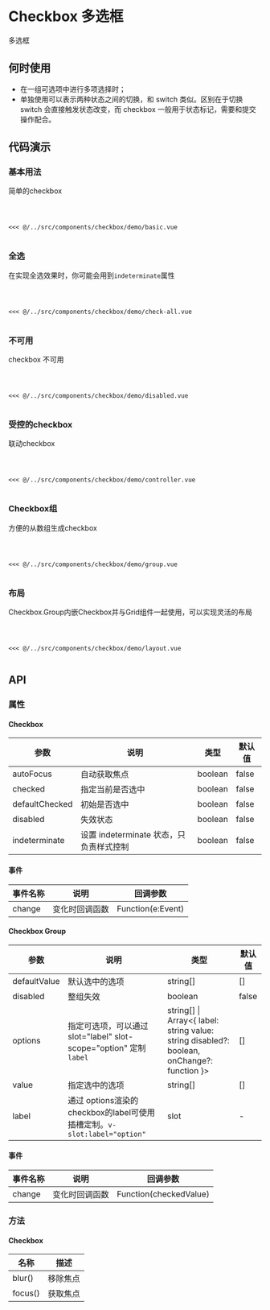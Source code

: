 # Checkbox 多选框
多选框

## 何时使用
- 在一组可选项中进行多项选择时；
- 单独使用可以表示两种状态之间的切换，和 switch 类似。区别在于切换 switch 会直接触发状态改变，而 checkbox 一般用于状态标记，需要和提交操作配合。

## 代码演示

### 基本用法
简单的checkbox

<Code>
<Basic></Basic>
<Wrapper slot="code">
<<< @/../src/components/checkbox/demo/basic.vue
</Wrapper>
</Code>

### 全选
在实现全选效果时，你可能会用到`indeterminate`属性

<Code>
<CheckAll></CheckAll>
<Wrapper slot="code">
<<< @/../src/components/checkbox/demo/check-all.vue
</Wrapper>
</Code>

### 不可用
checkbox 不可用

<Code>
<Disabled></Disabled>
<Wrapper slot="code">
<<< @/../src/components/checkbox/demo/disabled.vue
</Wrapper>
</Code>

### 受控的checkbox
联动checkbox

<Code>
<Controller></Controller>
<Wrapper slot="code">
<<< @/../src/components/checkbox/demo/controller.vue
</Wrapper>
</Code>

### Checkbox组
方便的从数组生成checkbox

<Code>
<Group></Group>
<Wrapper slot="code">
<<< @/../src/components/checkbox/demo/group.vue
</Wrapper>
</Code>

### 布局
Checkbox.Group内嵌Checkbox并与Grid组件一起使用，可以实现灵活的布局

<Code>
<Layout></Layout>
<Wrapper slot="code">
<<< @/../src/components/checkbox/demo/layout.vue
</Wrapper>
</Code>

## API

### 属性

#### Checkbox

| 参数 | 说明 | 类型 | 默认值 |
| --- | --- | --- | --- |
| autoFocus | 自动获取焦点 | boolean | false |
| checked | 指定当前是否选中 | boolean | false |
| defaultChecked | 初始是否选中 | boolean | false |
| disabled | 失效状态 | boolean | false |
| indeterminate | 设置 indeterminate 状态，只负责样式控制 | boolean | false |


#### 事件
| 事件名称 | 说明 | 回调参数 |
| --- | --- | --- |
| change | 变化时回调函数 | Function(e:Event) | - |


#### Checkbox Group

| 参数 | 说明 | 类型 | 默认值 |
| --- | --- | --- | --- |
| defaultValue | 默认选中的选项 | string\[] | \[] |
| disabled | 整组失效 | boolean | false |
| options | 指定可选项，可以通过 slot="label" slot-scope="option" 定制`label` | string\[] \| Array&lt;{ label: string value: string disabled?: boolean, onChange?: function }> | \[] |
| value | 指定选中的选项 | string\[] | \[] |
| label | 通过 options渲染的checkbox的label可使用插槽定制。`v-slot:label="option"` | slot | - |

#### 事件
| 事件名称 | 说明 | 回调参数 |
| --- | --- | --- |
| change | 变化时回调函数 | Function(checkedValue) | - |

### 方法

#### Checkbox

| 名称 | 描述 |
| --- | --- |
| blur() | 移除焦点 |
| focus() | 获取焦点 |


<script>
import Basic from '~comps/checkbox/demo/basic';
import CheckAll from '~comps/checkbox/demo/check-all';
import Disabled from '~comps/checkbox/demo/disabled';
import Controller from '~comps/checkbox/demo/controller';
import Group from '~comps/checkbox/demo/group';
import Layout from '~comps/checkbox/demo/layout';

export default {
    components: {
        Basic,
        CheckAll,
        Disabled,
        Controller,
        Group,
        Layout,
    },
}
</script>
